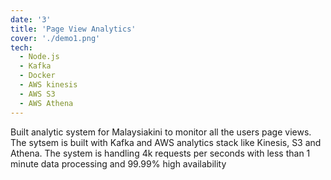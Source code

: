 ```yaml
---
date: '3'
title: 'Page View Analytics'
cover: './demo1.png'
tech:
  - Node.js
  - Kafka
  - Docker
  - AWS kinesis
  - AWS S3
  - AWS Athena
---
```


Built analytic system for Malaysiakini to monitor all the users page views. The sytsem is built with Kafka and AWS analytics stack like Kinesis, S3 and Athena. The system is handling 4k requests per seconds with less than 1 minute data processing and 99.99% high availability
